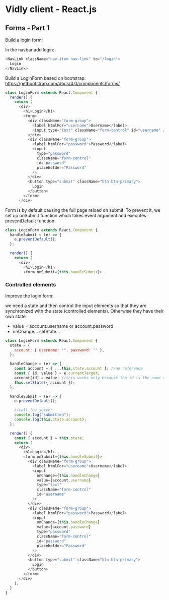 # Vidly client - React.js

## Forms - Part 1

Build a login form:

In the navbar add login:
```javascript
<NavLink className="nav-item nav-link" to="/login">
  Login
</NavLink>
```

Build a LoginForm based on bootstrap:
https://getbootstrap.com/docs/4.0/components/forms/

```javascript
class LoginForm extends React.Component {
  render() {
    return (
      <div>
        <h1>Login</h1>
        <form>
          <div className="form-group">
            <label htmlFor="username">Username</label>
            <input type="text" className="form-control" id="username" />
          </div>
          <div className="form-group">
            <label htmlFor="password">Password</label>
            <input
              type="password"
              className="form-control"
              id="password"
              placeholder="Password"
            />
          </div>
          <button type="submit" className="btn btn-primary">
            Login
          </button>
        </form>
      </div>
```

Form is by default causing the full page reload on submit. To prevent it, we set up onSubmit function which takes event argument and executes preventDefault function:

```javascript
class LoginForm extends React.Component {
  handleSubmit = (e) => {
    e.preventDefault();
  };

  render() {
    return (
      <div>
        <h1>Login</h1>
        <form onSubmit={this.handleSubmit}>
```

### Controlled elements

Improve the login form:

we need a state and then control the input elements so that they are synchronized with the state (controlled elements). Otherwise they have their own state.

- value = account.username or account.password
- onChange... setState...

```javascript
class LoginForm extends React.Component {
  state = {
    account: { username: "", password: "" },
  };

  handleChange = (e) => {
    const account = { ...this.state.account }; //no reference
    const { id, value } = e.currentTarget;
    account[id] = value; //this works only because the id is the name of the attribute
    this.setState({ account });
  };

  handleSubmit = (e) => {
    e.preventDefault();

    //call the server
    console.log("submitted");
    console.log(this.state.account);
  };

  render() {
    const { account } = this.state;
    return (
      <div>
        <h1>Login</h1>
        <form onSubmit={this.handleSubmit}>
          <div className="form-group">
            <label htmlFor="username">Username</label>
            <input
              onChange={this.handleChange}
              value={account.username}
              type="text"
              className="form-control"
              id="username"
            />
          </div>
          <div className="form-group">
            <label htmlFor="password">Password</label>
            <input
              onChange={this.handleChange}
              value={account.password}
              type="password"
              className="form-control"
              id="password"
              placeholder="Password"
            />
          </div>
          <button type="submit" className="btn btn-primary">
            Login
          </button>
        </form>
      </div>
    );
  }
}
```
